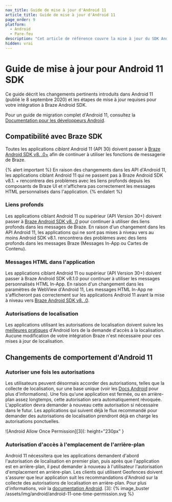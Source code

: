 ```yaml
---
nav_title: Guide de mise à jour d'Android 11
article_title: Guide de mise à jour d'Android 11
page_order: 9
platform:
  - Android
  - Pare-feu
description: "Cet article de référence couvre la mise à jour du SDK Android 11, mettant en évidence des changements tels que le lien profond, la compatibilité SDK, et plus encore."
hidden: vrai
---
```


# Guide de mise à jour pour Android 11 SDK

Ce guide décrit les changements pertinents introduits dans Android 11 (publié le 8 septembre 2020) et les étapes de mise à jour requises pour votre intégration à Braze Android SDK.

Pour un guide de migration complet d'Android 11, consultez la [Documentation pour les développeurs Android](https://developer.android.com/preview/migration).

## Compatibilité avec Braze SDK

Toutes les applications _ciblant_ Android 11 (API 30) doivent passer à [Braze Android SDK v8. .0+][1] afin de continuer à utiliser les fonctions de messagerie de Braze.

{% alert important %}
En raison des changements dans les API d'Android 11, les applications ciblant Android 11 qui ne passent pas à Braze Android SDK v8.1. + rencontrera des problèmes avec les liens profonds depuis les composants de Braze UI et n'affichera pas correctement les messages HTML personnalisés dans l'application.
{% endalert %}

### Liens profonds

Les applications ciblant Android 11 ou supérieur (API Version 30+) doivent passer à [Braze Android SDK v8. .0][1] pour continuer à utiliser des liens profonds dans les messages de Braze. En raison d'un changement dans les API Android 11, les applications qui ne sont pas mises à niveau vers au moins Android SDK v8.1. rencontrera des problèmes avec des liens profonds dans les messages Braze (Messages In-App ou Cartes de Contenu).

### Messages HTML dans l'application

Les applications ciblant Android 11 ou supérieur (API Version 30+) doivent passer à Braze Android SDK v8.1.0 pour continuer à utiliser les messages personnalisés HTML In-App. En raison d'un changement dans les paramètres de WebView d'Android 11, Les messages HTML In-App ne s'afficheront pas correctement sur les applications Android 11 avant la mise à niveau vers [Braze Android SDK v8. .0][1].

### Autorisations de localisation

Les applications utilisant les autorisations de localisation doivent suivre les [meilleures pratiques](https://developer.android.com/preview/privacy/location#change-details) d'Android lors de la demande d'accès à la localisation. Aucune modification de votre intégration Braze n'est nécessaire pour ces mises à jour de localisation.

## Changements de comportement d'Android 11

### Autoriser une fois les autorisations

Les utilisateurs peuvent désormais accorder des autorisations, telles que la collecte de localisation, sur une base unique (voir les [Docs Android](https://developer.android.com/preview/privacy/location#one-time-access) pour plus d'informations). Une fois qu'une application est fermée, ou en arrière-plan assez longtemps, cette autorisation sera automatiquement révoquée. L'application devra demander à nouveau cette autorisation si nécessaire dans le futur. Les applications qui suivent déjà le flux recommandé pour demander des autorisations de localisation prendront déjà en charge les autorisations ponctuelles.

!\[Android Allow Once Permission\]\[3\]{: height="230px" }

### Autorisation d'accès à l'emplacement de l'arrière-plan

Android 11 nécessitera que les applications demandent d'abord l'autorisation de localisation en premier plan, puis après que l'application est en arrière-plan, il peut demander à nouveau à l'utilisateur l'autorisation d'emplacement en arrière-plan. Les clients qui utilisent Geofences doivent s'assurer que leur application suit les recommandations d'Android sur la collecte des autorisations de localisation en arrière-plan. Pour plus d'informations, voir la [documentation Android](https://developer.android.com/preview/privacy/location#background-location).
[3]: {% image_buster /assets/img/android/android-11-one-time-permission.svg %}

[1]: https://github.com/Appboy/appboy-android-sdk/blob/master/CHANGELOG.md#810

[1]: https://github.com/Appboy/appboy-android-sdk/blob/master/CHANGELOG.md#810
